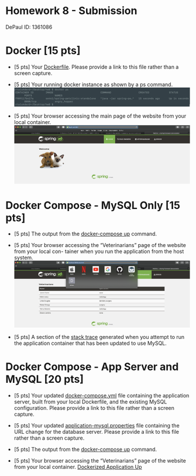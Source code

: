 # Homework 8 - Submission 
DePaul ID: 1361086

# Docker [15 pts]

- [5 pts] Your [Dockerfile](Dockerfile). Please provide a link to this file rather than a screen capture. 

- [5 pts] Your running docker instance as shown by a ps command.
![Docker PS](images/docker_ps.PNG)

- [5 pts] Your browser accessing the main page of the website from your local container.
![Docker - Containeraized Application](images/docker_webpage.PNG)

# Docker Compose - MySQL Only [15 pts]

- [5 pts] The output from the [docker-compose up](hw8_outputs/mysql_docker-compose_up.txt) command.

- [5 pts] Your browser accessing the “Veterinarians” page of the website from your local con-
tainer when you run the application from the host system.
![Docker Compose - Application Running with MySQL](images/mysql_application_up.PNG)

- [5 pts] A section of the [stack trace](hw8_outputs/mysql_docker_run_exception.txt) generated when you attempt to run the application container that has been updated to use MySQL.

# Docker Compose - App Server and MySQL [20 pts]

- [5 pts] Your updated [docker-compose.yml](docker-compose.yml) file containing the application server, built from your local Dockerfile, and the existing MySQL configuration. Please provide a link to this file rather than a screen capture.

- [5 pts] Your updated [application-mysql.properties](src/main/resources/application-mysql.properties) file containing the URL change for the database server. Please provide a link to this file rather than a screen capture.

- [5 pts] The output from the [docker-compose up](hw8_outputs/docker-compose_up_both.txt) command.

- [5 pts] Your browser accessing the “Veterinarians” page of the website from your local container.
[Dockerized Application Up](both_application_up.PNG)